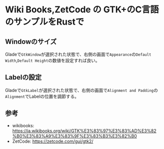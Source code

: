 # Wiki Books,ZetCode の GTK+のC言語のサンプルをRustで

## Windowのサイズ

Gladeで`GtkWindow`が選択された状態で、右側の画面で`Appearance`の`Default Width`,`Default Height`の数値を設定すれば良い。

## Labelの設定

Gladeで`GtkLabel`が選択された状態で、右側の画面で`Alignment and Padding`の`Alignment`でLabelの位置を調節する。

## 参考

- wikibooks: https://ja.wikibooks.org/wiki/GTK%E3%83%97%E3%83%AD%E3%82%B0%E3%83%A9%E3%83%9F%E3%83%B3%E3%82%B0
- ZetCode: https://zetcode.com/gui/gtk2/ 
